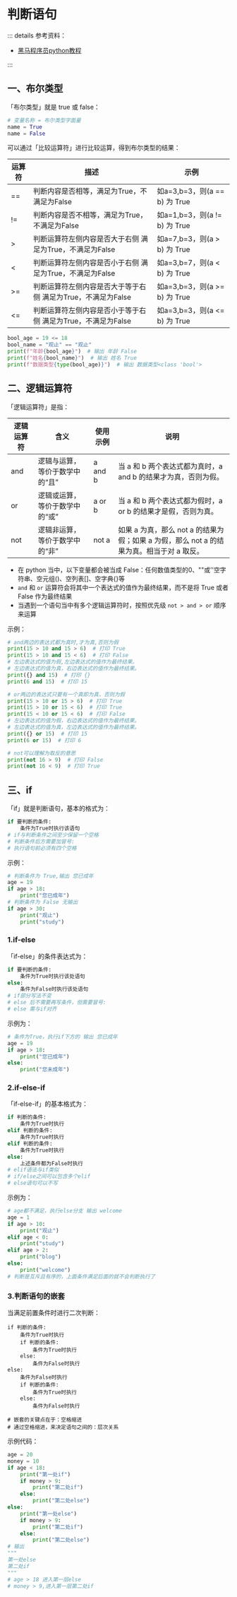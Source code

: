 # 判断语句

::: details 参考资料：

- [黑马程序员python教程](https://www.bilibili.com/video/BV1qW4y1a7fU)

:::

## 一、布尔类型

「布尔类型」就是 true 或 false：

````python
# 变量名称 = 布尔类型字面量
name = True
name = False
````

可以通过「比较运算符」进行比较运算，得到布尔类型的结果：

| 运算符 | 	描述	                                | 示例                         |
|-----|-------------------------------------|----------------------------|
| ==	 | 判断内容是否相等，满足为True，不满足为False          | 	如a=3,b=3，则(a == b) 为 True |
| !=  | 	判断内容是否不相等，满足为True，不满足为False	       | 如a=1,b=3，则(a != b) 为 True  |
| >   | 	判断运算符左侧内容是否大于右侧 满足为True，不满足为False	 | 如a=7,b=3，则(a > b) 为 True   |
| <   | 	判断运算符左侧内容是否小于右侧 满足为True，不满足为False	 | 如a=3,b=7，则(a < b) 为 True   |
| >=	 | 判断运算符左侧内容是否大于等于右侧 满足为True，不满足为False | 	如a=3,b=3，则(a >= b) 为 True |
| <=	 | 判断运算符左侧内容是否小于等于右侧 满足为True，不满足为False | 	如a=3,b=3，则(a <= b) 为 True |

````python
bool_age = 19 <= 18
bool_name = "观止" == "观止"
print(f"年龄{bool_age}")  # 输出 年龄 False
print(f"姓名{bool_name}")  # 输出 姓名 True
print(f"数据类型{type(bool_age)}")  # 输出 数据类型<class 'bool'>
````

## 二、逻辑运算符

「逻辑运算符」是指：

| 逻辑运算符	 | 含义                 | 	使用示例	   | 说明                                                        |
|--------|--------------------|----------|-----------------------------------------------------------|
| and    | 	逻辑与运算，等价于数学中的“且”  | 	a and b | 	当 a 和 b 两个表达式都为真时，a and b 的结果才为真，否则为假。                   |
| or     | 	逻辑或运算，等价于数学中的“或”	 | a or b	  | 当 a 和 b 两个表达式都为假时，a or b 的结果才是假，否则为真。                     |
| not    | 	逻辑非运算，等价于数学中的“非”  | 	not a   | 	如果 a 为真，那么 not a 的结果为假；如果 a 为假，那么 not a 的结果为真。相当于对 a 取反。 |

- 在 python 当中，以下变量都会被当成 False：任何数值类型的0、""或’'空字符串、空元组()、空列表[]、空字典{}等
- `and` 和 `or` 运算符会将其中一个表达式的值作为最终结果，而不是将 True 或者 False 作为最终结果
- 当遇到一个语句当中有多个逻辑运算符时，按照优先级 `not > and > or` 顺序来运算

示例：

````python
# and两边的表达式都为真时,才为真,否则为假
print(15 > 10 and 15 > 6)  # 打印 True
print(15 > 10 and 15 < 6)  # 打印 False
# 左边表达式的值为假,左边表达式的值作为最终结果。
# 左边表达式的值为真，右边表达式的值作为最终结果。
print({} and 15)  # 打印 {}
print(6 and 15)  # 打印 15

# or两边的表达式只要有一个真即为真，否则为假
print(15 > 10 or 15 > 6)  # 打印 True
print(15 > 10 or 15 < 6)  # 打印 True
print(15 < 10 or 15 < 6)  # 打印 False
# 左边表达式的值为假，右边表达式的值作为最终结果。
# 左边表达式的值为真，左边表达式的值作为最终结果。
print({} or 15)  # 打印 15
print(6 or 15)  # 打印 6

# not可以理解为取反的意思
print(not 16 > 9)  # 打印 False
print(not 16 < 9)  # 打印 True
````

## 三、if

「if」就是判断语句，基本的格式为：

````python
if 要判断的条件:
    条件为True时执行该语句
# if与判断条件之间至少保留一个空格
# 判断条件后方需要加冒号:
# 执行语句前必须有四个空格
````

示例：

````python
# 判断条件为 True,输出 您已成年
age = 19
if age > 18:
    print("您已成年")
# 判断条件为 False 无输出
if age > 30:
    print("观止")
    print("study")
````

### 1.if-else

「if-else」的条件表达式为：

````python
if 要判断的条件:
    条件为True时执行该处语句
else:
    条件为False时执行该处语句
# if部分写法不变
# else 后不需要再写条件，但需要冒号:
# else 需与if对齐
````

示例为：

````python
# 条件为True，执行if下方的 输出 您已成年
age = 19
if age > 18:
    print("您已成年")
else:
    print("您未成年")
````

### 2.if-else-if

「if-else-if」的基本格式为：

````python
if 判断的条件:
    条件为True时执行
elif 判断的条件:
    条件为True时执行
elif 判断的条件:
    条件为True时执行
else:
    上述条件都为False时执行
# elif语法与if类似
# if/else之间可以包含多个elif
# else语句可以不写
````

示例为：

````python
# age都不满足，执行else分支 输出 welcome
age = 1
if age > 10:
    print("观止")
elif age < 0:
    print("study")
elif age > 2:
    print("blog")
else:
    print("welcome")
# 判断是互斥且有序的，上面条件满足后面的就不会判断执行了
````

### 3.判断语句的嵌套

当满足前置条件时进行二次判断：

````puthon
if 判断的条件:
    条件为True时执行
    if 判断的条件:
        条件为True时执行
    else:
        条件为False时执行
else:
    条件为False时执行
    if 判断的条件:
        条件为True时执行
    else:
        条件为False时执行

# 嵌套的关键点在于：空格缩进
# 通过空格缩进，来决定语句之间的：层次关系
````

示例代码：

````python
age = 20
money = 10
if age < 18:
    print("第一处if")
    if money > 9:
        print("第二处if")
    else:
        print("第二处else")
else:
    print("第一处else")
    if money > 9:
        print("第二处if")
    else:
        print("第二处else")
# 输出        
"""
第一处else
第二处if
"""
# age > 18 进入第一层else
# money > 9,进入第一层第二处if
````

